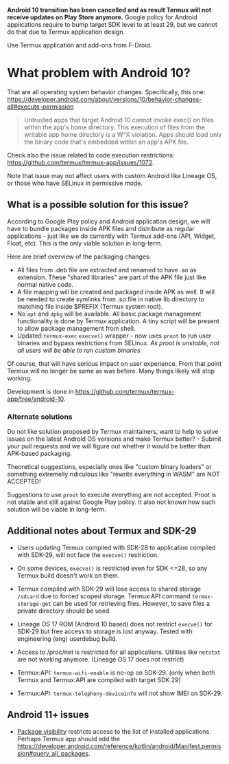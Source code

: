 **Android 10 transition has been cancelled and as result Termux will not receive
updates on Play Store anymore.** Google policy for Android applications require
to bump target SDK level to at least 29, but we cannot do that due to Termux
application design.

Use Termux application and add-ons from F-Droid.

# What problem with Android 10?
That are all operating system behavior changes. Specifically, this one:
https://developer.android.com/about/versions/10/behavior-changes-all#execute-permission

> Untrusted apps that target Android 10 cannot invoke exec() on files within
the app's home directory. This execution of files from the writable app home
directory is a W^X violation. Apps should load only the binary code that's
embedded within an app's APK file.

Check also the issue related to code execution restrictions:
https://github.com/termux/termux-app/issues/1072.

Note that issue may not affect users with custom Android like Lineage OS, or
those who have SELinux in permissive mode.

## What is a possible solution for this issue?
According to Google Play policy and Android application design, we will have
to bundle packages inside APK files and distribute as regular applications -
just like we do currently with Termux add-ons (API, Widget, Float, etc). This
is the only viable solution in long-term.

Here are brief overview of the packaging changes:
* All files from .deb file are extracted and renamed to have .so as extension.
  These "shared libraries" are part of the APK file just like normal native
  code.
* A file mapping will be created and packaged inside APK as well. It will be
  needed to create symlinks from .so file in native lib directory to matching
  file inside $PREFIX (Termux system root).
* No `apt` and `dpkg` will be available. All basic package management functionality
  is done by Termux application. A tiny script will be present to allow package
  management from shell.
* Updated `termux-exec` `execve()` wrapper - now uses `proot` to run user
  binaries and bypass restrictions from SELinux. *As proot is unstable, not all
  users will be able to run custom binaries.*

Of course, that will have serious impact on user experience. From that point
Termux will no longer be same as was before. Many things likely will stop
working.

Development is done in https://github.com/termux/termux-app/tree/android-10.

### Alternate solutions

Do not like solution proposed by Termux maintainers, want to help to solve
issues on the latest Android OS versions and make Termux better? - Submit
your pull requests and we will figure out whether it would be better than
APK-based packaging.

Theoretical suggestions, especially ones like "custom binary loaders" or
something extremelly ridiculous like "rewrite everything in WASM" are NOT
ACCEPTED!

Suggestions to use `proot` to execute everything are not accepted. Proot
is not stable and still against Google Play policy. It also not known how
such solution will be viable in long-term.

## Additional notes about Termux and SDK-29

* Users updating Termux compiled with SDK-28 to application compiled with SDK-29,
  will not face the `execve()` restriction.

* On some devices, `execve()` is restricted even for SDK <=28, so any Termux build
  doesn't work on them.

* Termux compiled with SDK-29 will lose access to shared storage `/sdcard` due to
  forced scoped storage. Termux:API command `termux-storage-get` can be used for
  retrieving files. However, to save files a private directory should be used.

* Lineage OS 17 ROM (Android 10 based) does not restrict `execve()` for SDK-29
  but free access to storage is lost anyway. Tested with engineering (eng) userdebug
  build.

* Access to /proc/net is restricted for all applications. Utilities like `netstat` are
  not working anymore. (Lineage OS 17 does not restrict)

* Termux:API: `termux-wifi-enable` is no-op on SDK-29. (only when both Termux
  and Termux:API are compiled with target SDK 29)

* Termux:API: `termux-telephony-deviceinfo` will not show IMEI on SDK-29.

## Android 11+ issues

* [Package visibility](https://developer.android.com/preview/privacy/package-visibility)
  restricts access to the list of installed applications. Perhaps Termux app should add the
  https://developer.android.com/reference/kotlin/android/Manifest.permission#query_all_packages.
